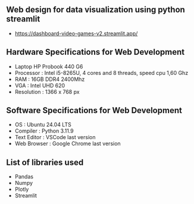 ## Web design for data visualization using python streamlit
- https://dashboard-video-games-v2.streamlit.app/

## Hardware Specifications for Web Development
- Laptop HP Probook 440 G6
- Processor : Intel i5-8265U, 4 cores and 8 threads, speed cpu 1,60 Ghz
- RAM : 16GB DDR4 2400Mhz
- VGA : Intel UHD 620
- Resolution : 1366 x 768 px

## Software Specifications for Web Development
- OS : Ubuntu 24.04 LTS
- Compiler : Python 3.11.9
- Text Editor : VSCode last version
- Web Browser : Google Chrome last version

## List of libraries used
- Pandas
- Numpy
- Plotly
- Streamlit
